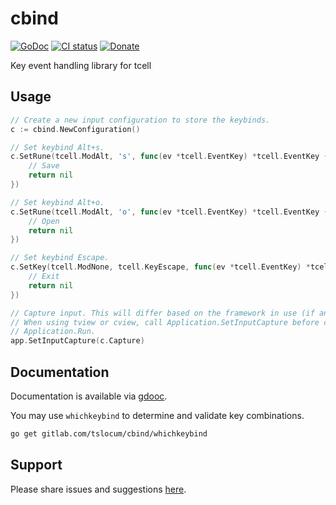 # cbind
[![GoDoc](https://gitlab.com/tslocum/godoc-static/-/raw/master/badge.svg)](https://docs.rocketnine.space/gitlab.com/tslocum/cbind)
[![CI status](https://gitlab.com/tslocum/cbind/badges/master/pipeline.svg)](https://gitlab.com/tslocum/cbind/commits/master)
[![Donate](https://img.shields.io/liberapay/receives/rocketnine.space.svg?logo=liberapay)](https://liberapay.com/rocketnine.space)

Key event handling library for tcell

## Usage

```go
// Create a new input configuration to store the keybinds.
c := cbind.NewConfiguration()

// Set keybind Alt+s.
c.SetRune(tcell.ModAlt, 's', func(ev *tcell.EventKey) *tcell.EventKey {
    // Save
    return nil
})

// Set keybind Alt+o.
c.SetRune(tcell.ModAlt, 'o', func(ev *tcell.EventKey) *tcell.EventKey {
    // Open
    return nil
})

// Set keybind Escape.
c.SetKey(tcell.ModNone, tcell.KeyEscape, func(ev *tcell.EventKey) *tcell.EventKey {
    // Exit
    return nil
})

// Capture input. This will differ based on the framework in use (if any).
// When using tview or cview, call Application.SetInputCapture before calling
// Application.Run.
app.SetInputCapture(c.Capture)
```

## Documentation

Documentation is available via [gdooc](https://docs.rocketnine.space/gitlab.com/tslocum/cbind).

You may use `whichkeybind` to determine and validate key combinations.

```bash
go get gitlab.com/tslocum/cbind/whichkeybind
```

## Support

Please share issues and suggestions [here](https://gitlab.com/tslocum/cbind/issues).
